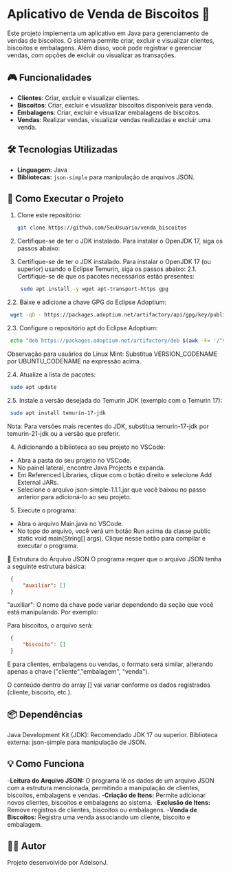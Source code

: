 # Aplicativo de Venda de Biscoitos 🍪

Este projeto implementa um aplicativo em Java para gerenciamento de vendas de biscoitos. O sistema permite criar, excluir e visualizar clientes, biscoitos e embalagens. Além disso, você pode registrar e gerenciar vendas, com opções de excluir ou visualizar as transações.

## 🎮 Funcionalidades
- **Clientes**: Criar, excluir e visualizar clientes.
- **Biscoitos**: Criar, excluir e visualizar biscoitos disponíveis para venda.
- **Embalagens**: Criar, excluir e visualizar embalagens de biscoitos.
- **Vendas**: Realizar vendas, visualizar vendas realizadas e excluir uma venda.

## 🛠️ Tecnologias Utilizadas
- **Linguagem:** Java
- **Bibliotecas:** `json-simple` para manipulação de arquivos JSON.

## 🚀 Como Executar o Projeto

1. Clone este repositório:
   ```bash
   git clone https://github.com/SeuUsuario/venda_biscoitos

2. Certifique-se de ter o JDK instalado. Para instalar o OpenJDK 17, siga os passos abaixo:

2. Certifique-se de ter o JDK instalado. Para instalar o OpenJDK 17 (ou superior) usando o Eclipse Temurin, siga os passos abaixo:
2.1. Certifique-se de que os pacotes necessários estão presentes:
   ```bash
    sudo apt install -y wget apt-transport-https gpg
   ```
2.2. Baixe e adicione a chave GPG do Eclipse Adoptium:
   ```bash
    wget -qO - https://packages.adoptium.net/artifactory/api/gpg/key/public | gpg --dearmor | sudo tee /etc/apt/trusted.gpg.d/adoptium.gpg > /dev/null
   ```
2.3. Configure o repositório apt do Eclipse Adoptium:
   ```bash
    echo "deb https://packages.adoptium.net/artifactory/deb $(awk -F= '/^VERSION_CODENAME/{print$2}' /etc/os-release) main" | sudo tee /etc/apt/sources.list.d/adoptium.list
   ```
Observação para usuários do Linux Mint: Substitua VERSION_CODENAME por UBUNTU_CODENAME na expressão acima.

2.4. Atualize a lista de pacotes:
   ```bash
    sudo apt update
   ```
2.5. Instale a versão desejada do Temurin JDK (exemplo com o Temurin 17):
   ```bash
    sudo apt install temurin-17-jdk
   ```
Nota: Para versões mais recentes do JDK, substitua temurin-17-jdk por temurin-21-jdk ou a versão que preferir.

4. Adicionando a biblioteca ao seu projeto no VSCode:
- Abra a pasta do seu projeto no VSCode.
- No painel lateral, encontre Java Projects e expanda.
- Em Referenced Libraries, clique com o botão direito e selecione Add External JARs.
- Selecione o arquivo json-simple-1.1.1.jar que você baixou no passo anterior para adicioná-lo ao seu projeto.

5. Execute o programa:
- Abra o arquivo Main.java no VSCode.
- No topo do arquivo, você verá um botão Run acima da classe public static void main(String[] args). Clique nesse botão para compilar e executar o programa.

📄 Estrutura do Arquivo JSON
O programa requer que o arquivo JSON tenha a seguinte estrutura básica:

   ```json
    {
        "auxiliar": []
    }
   ```
"auxiliar": O nome da chave pode variar dependendo da seção que você está manipulando. Por exemplo:

Para biscoitos, o arquivo será:

   ```json
    {
        "biscoito": []
    }
   ```
E para clientes, embalagens ou vendas, o formato será similar, alterando apenas a chave ("cliente","embalagem", "venda").

O conteúdo dentro do array [] vai variar conforme os dados registrados (cliente, biscoito, etc.).


## 📦 Dependências
Java Development Kit (JDK): Recomendado JDK 17 ou superior.
Biblioteca externa: json-simple para manipulação de JSON.

## 💡 Como Funciona
-**Leitura do Arquivo JSON:** O programa lê os dados de um arquivo JSON com a estrutura mencionada, permitindo a manipulação de clientes, biscoitos, embalagens e vendas.
-**Criação de Itens:** Permite adicionar novos clientes, biscoitos e embalagens ao sistema.
-**Exclusão de Itens:** Remove registros de clientes, biscoitos ou embalagens.
-**Venda de Biscoitos:** Registra uma venda associando um cliente, biscoito e embalagem.

## 🧑‍💻 Autor
Projeto desenvolvido por AdelsonJ.